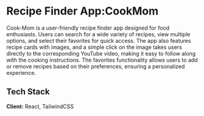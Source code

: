 
# Recipe Finder App:CookMom

Cook-Mom is a user-friendly recipe finder app designed for food enthusiasts. Users can search for a wide variety of recipes, view multiple options, and select their favorites for quick access. The app also features recipe cards with images, and a simple click on the image takes users directly to the corresponding YouTube video, making it easy to follow along with the cooking instructions. The favorites functionality allows users to add or remove recipes based on their preferences, ensuring a personalized experience.


## Tech Stack

**Client:** React, TailwindCSS


